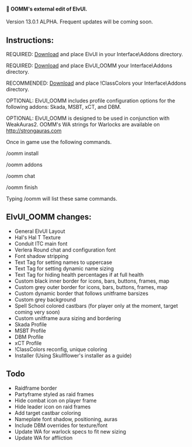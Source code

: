 #### :crystal_ball: OOMM's external edit of ElvUI.

Version 13.0.1 ALPHA. Frequent updates will be coming soon.

## Instructions:
REQUIRED: [Download](http://www.tukui.org/dl.php) and place ElvUI in your Interface\Addons directory.

REQUIRED: [Download](https://github.com/OOMM/ElvUI_OOMM/archive/master.zip) and place ElvUI_OOMM your Interface\Addons directory.

RECOMMENDED: [Download](http://www.curse.com/addons/wow/classcolors) and place !ClassColors your Interface\Addons directory.

OPTIONAL: ElvUI_OOMM includes profile configuration options for the following addons: Skada, MSBT, xCT, and DBM.

OPTIONAL: ElvUI_OOMM is designed to be used in conjunction with WeakAuras2. OOMM's WA strings for Warlocks are available on http://strongauras.com


Once in game use the following commands.

/oomm install

/oomm addons

/oomm chat

/oomm finish

Typing /oomm will list these same commands.

## ElvUI_OOMM changes:
* General ElvUI Layout
* Hal's Hal T Texture
* Conduit ITC main font
* Verlera Round chat and configuration font
* Font shadow stripping
* Text Tag for setting names to uppercase
* Text Tag for setting dynamic name sizing
* Text Tag for hiding health percentages if at full health
* Custom black inner border for icons, bars, buttons, frames, map
* Custom grey outer border for icons, bars, buttons, frames, map
* Custom dynamic border that follows unitframe barsizes
* Custom grey background
* Spell School colored castbars (for player only at the moment, target coming very soon)
* Custom unitframe aura sizing and bordering
* Skada Profile
* MSBT Profile
* DBM Profile
* xCT Profile
* !ClassColors reconfig, unique coloring
* Installer (Using Skullflower's installer as a guide)

## Todo
* Raidframe border
* Partyframe styled as raid frames
* Hide combat icon on player frame
* Hide leader icon on raid frames
* Add target castbar coloring
* Nameplate font shadow, positioning, auras
* Include DBM overrides for texture/font
* Update WA for warlock specs to fit new sizing
* Update WA for affliction

